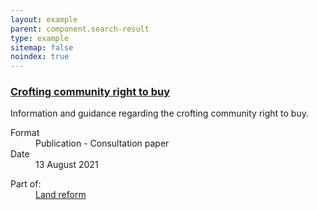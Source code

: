 ```yaml
---
layout: example
parent: component.search-result
type: example
sitemap: false
noindex: true
---
```

<div class="ds_search-result">
    <h3 class="ds_search-result__title">
        <a class="ds_search-result__link" href="#">Crofting community right to buy</a>
    </h3>
    <p class="ds_search-result__summary">Information and guidance regarding the crofting community right to buy.</p>
    <dl class="ds_metadata ds_search-result__metadata  ds_metadata--inline">
        <div class="ds_metadata__item">
            <dt class="ds_metadata__key visually-hidden">Format</dt>
            <dd class="ds_metadata__value">Publication - Consultation paper</dd>
        </div>
        <div class="ds_metadata__item">
            <dt class="ds_metadata__key visually-hidden">Date</dt>
            <dd class="ds_metadata__value">13 August 2021</dd>
        </div>
    </dl>
    <dl class="ds_search-result__context">
        <dt class="ds_search-result__context-key">Part of:</dt>
        <dd class="ds_search-result__context-value"><a href="#">Land reform</a></dd>
    </dl>
</div>

